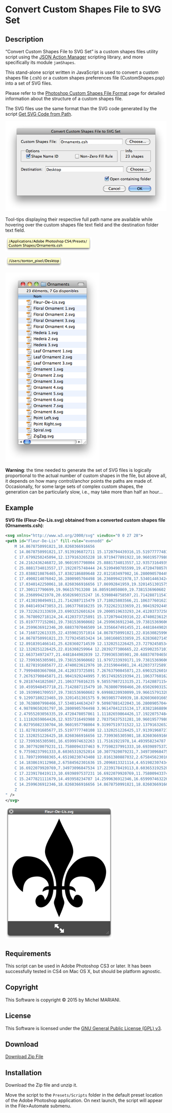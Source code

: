# Convert Custom Shapes File to SVG Set

## Description

“Convert Custom Shapes File to SVG Set” is a custom shapes files utility script using the [JSON Action Manager](/JSON-Action-Manager) scripting library, and more specifically its module `jamShapes`.

This stand-alone script written in JavaScript is used to convert a custom shapes file (.csh) or a custom shapes preferences file (CustomShapes.psp) into a set of SVG files.

Please refer to the [Photoshop Custom Shapes File Format](/Documentation/Photoshop-Custom-Shapes-File-Format) page for detailed information about the structure of a custom shapes file.

The SVG files use the same format than the SVG code generated by the script [Get SVG Code from Path](/Utility-Scripts/Get-SVG-Code-from-Path).

![Convert Custom Shapes File to SVG Set Dialog (Mac OS X)](images/Convert-Custom-Shapes-File-to-SVG-Set-Dialog-Mac-OS-X.png)

Tool-tips displaying their respective full path name are available while hovering over the custom shapes file text field and the destination folder text field.

![Custom Shapes File Help Tip (Mac OS X)](images/Custom-Shapes-File-Help-Tip.png)

![Destination Folder Help Tip (Mac OS X)](images/convertActionsFileHelpTip.png)

![Converted Custom Shapes File Folder](images/Converted-Custom-Shapes-File-Folder.png)

**Warning**: the time needed to generate the set of SVG files is logically proportional to the actual number of custom shapes in the file, but above all, it depends on how many control/anchor points the paths are made of. Occasionally, for some large sets of complex custom shapes, the generation can be particularly slow, i.e., may take more than half an hour…

## Example

**SVG file (Fleur-De-Lis.svg) obtained from a converted custom shapes file (Ornaments.csh)**:

```xml
<svg xmlns="http://www.w3.org/2000/svg" viewBox="0 0 27 28">
<path id="Fleur-De-Lis" fill-rule="evenodd" d="
    M 14.8678750991821,18.8260366916656
    C 14.8678750991821,17.9139196872711 15.1720794439316,15.5197777748108 16.2742002010345,14.0378513336182
    C 17.6799250245094,12.1379163265228 18.9719477891922,10.9601957798004 22.0882052779198,10.9601957798004
    C 24.2162436246872,10.9601957798004 25.8881734013557,12.9357316493988 25.8881734013557,15.0642683506012
    C 25.8881734013557,17.1922075748444 24.5199490785599,19.4720478057861 23.0380210876465,20.3460648059845
    C 23.0380210876465,17.8382186889648 22.012103497982,16.2800905704498 19.2381527423859,16.2800905704498
    C 17.4900214076042,16.2800905704498 16.236099421978,17.5340144634247 16.236099421978,18.8260366916656
    C 17.0340142250061,18.8260366916656 17.86992841959,19.3201451301575 17.86992841959,20.3079631328583
    C 17.300117790699,19.966157913208 16.805910050869,19.7381536960602 16.236099421978,19.7381536960602
    C 16.236099421978,20.6502690315247 16.5398048758507,21.7142887115479 17.2620170116425,22.4740023612976
    C 17.4138198494911,21.7142887115479 17.718025803566,21.1063776016235 18.3259372115135,21.1063776016235
    C 19.0481493473053,21.1063776016235 19.7322623133659,21.9041929244995 19.7322623133659,22.7782082557678
    C 19.7322623133659,23.6903252601624 19.2000519633293,24.4120373725891 18.2879362106323,24.4120373725891
    C 16.7678092718124,24.4120373725891 15.1720794439316,22.4740023612976 15.0197777152061,19.7381536960602
    C 15.0197777152061,19.7381536960602 14.2599636912346,19.7381536960602 14.2599636912346,19.7381536960602
    C 14.2599636912346,20.6883707046509 14.3356647491455,21.4481844902039 14.5636691451073,22.017993927002
    C 14.7160722613335,22.4359023571014 14.8678750991821,22.816308259964 14.8678750991821,23.1962151527405
    C 14.8678750991821,23.7279245853424 14.1081608533859,25.6283602714539 13.4997505545616,26.9960834980011
    C 12.8918391466141,25.6283602714539 12.1320251226425,23.7279245853424 12.1320251226425,23.1962151527405
    C 12.1320251226425,22.816308259964 12.2839277386665,22.4359023571014 12.4357305765152,22.017993927002
    C 12.663734972477,21.4481844902039 12.7399365305901,20.6883707046509 12.7399365305901,19.7381536960602
    C 12.7399365305901,19.7381536960602 11.9797233939171,19.7381536960602 11.9797233939171,19.7381536960602
    C 11.8278191685677,22.4740023612976 10.23159044981,24.4120373725891 8.7115632891655,24.4120373725891
    C 7.79994803667068,24.4120373725891 7.26763790845871,23.6903252601624 7.26763790845871,22.7782082557678
    C 7.26763790845871,21.9041929244995 7.95174926519394,21.1063776016235 8.67396301031113,21.1063776016235
    C 9.28187441825867,21.1063776016235 9.58557987213135,21.7142887115479 9.73798298835754,22.4740023612976
    C 10.4595948457718,21.7142887115479 10.7638007998466,20.6502690315247 10.7638007998466,19.7381536960602
    C 10.1939901709557,19.7381536960602 9.69988220930099,19.966157913208 9.12997180223465,20.3079631328583
    C 9.12997180223465,19.3201451301575 9.9659857749939,18.8260366916656 10.7638007998466,18.8260366916656
    C 10.7638007998466,17.5340144634247 9.50987881422043,16.2800905704498 7.76184725761414,16.2800905704498
    C 4.98789650201797,16.2800905704498 3.96147841215134,17.8382186889648 3.96147841215134,20.3460648059845
    C 2.47955203056335,19.4720478057861 1.11182659864426,17.1922075748444 1.11182659864426,15.0642683506012
    C 1.11182659864426,12.9357316493988 2.78375637531281,10.9601957798004 4.91169494390488,10.9601957798004
    C 8.02795082330704,10.9601957798004 9.31997519731522,12.1379163265228 10.7257000207901,14.0378513336182
    C 11.8278191685677,15.5197777748108 12.1320251226425,17.9139196872711 12.1320251226425,18.8260366916656
    C 12.1320251226425,18.8260366916656 12.7399365305901,18.8260366916656 12.7399365305901,18.8260366916656
    C 12.7399365305901,16.6599974632263 11.75161921978,14.493958234787 10.7638007998466,12.6320247650146
    C 10.3077920079231,11.7580094337463 9.77598237991333,10.6939897537231 9.77598237991333,9.74387288093567
    C 9.77598237991333,8.60365319252014 10.3077920079231,7.34973096847534 11.0680067539215,5.98200607299805
    C 11.7897199988365,4.65198230743408 12.8161380887032,2.67584562301636 13.4997505545616,1.0039165019989
    C 14.1838619112968,2.67584562301636 15.2096813321114,4.65198230743408 15.9318934679031,5.98200607299805
    C 16.6922079920769,7.34973096847534 17.2239178419113,8.60365319252014 17.2239178419113,9.74387288093567
    C 17.2239178419113,10.6939897537231 16.6922079920769,11.7580094337463 16.236099421978,12.6320247650146
    C 15.2477821111679,14.493958234787 14.2599636912346,16.6599974632263 14.2599636912346,18.8260366916656
    C 14.2599636912346,18.8260366916656 14.8678750991821,18.8260366916656 14.8678750991821,18.8260366916656
    Z
" />
</svg>
```

![Fleur-De-Lis SVG File Quick Look (Mac OS X)](images/Fleur-De-Lis-SVG-File-Quick-Look-Mac-OS-X.png)

## Requirements

This script can be used in Adobe Photoshop CS3 or later. It has been successfully tested in CS4 on Mac OS X, but should be platform agnostic.

## Copyright

This Software is copyright © 2015 by Michel MARIANI.

## License

This Software is licensed under the [GNU General Public License (GPL) v3](https://www.gnu.org/licenses/gpl.html).

## Download

[Download Zip File](/Downloads/Convert-Custom-Shapes-File-to-SVG-Set-1.3.zip)

## Installation

Download the Zip file and unzip it.

Move the script to the `Presets/Scripts` folder in the default preset location of the Adobe Photoshop application. On next launch, the script will appear in the File>Automate submenu.
